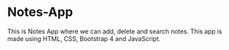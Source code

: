 # Notes-App
This is Notes App where we can add, delete and search notes. This app is made using HTML, CSS, Bootstrap 4 and JavaScript.

